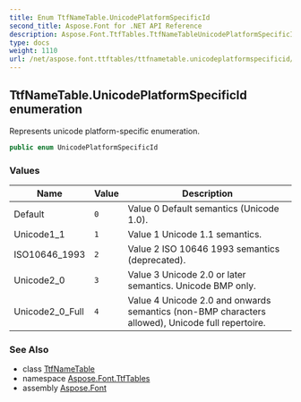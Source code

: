 ```yaml
---
title: Enum TtfNameTable.UnicodePlatformSpecificId
second_title: Aspose.Font for .NET API Reference
description: Aspose.Font.TtfTables.TtfNameTableUnicodePlatformSpecificId enum. Represents unicode platformspecific enumeration
type: docs
weight: 1110
url: /net/aspose.font.ttftables/ttfnametable.unicodeplatformspecificid/
---
```

## TtfNameTable.UnicodePlatformSpecificId enumeration

Represents unicode platform-specific enumeration.

```csharp
public enum UnicodePlatformSpecificId
```

### Values

| Name | Value | Description |
| --- | --- | --- |
| Default | `0` | Value 0 Default semantics (Unicode 1.0). |
| Unicode1_1 | `1` | Value 1 Unicode 1.1 semantics. |
| ISO10646_1993 | `2` | Value 2 ISO 10646 1993 semantics (deprecated). |
| Unicode2_0 | `3` | Value 3 Unicode 2.0 or later semantics. Unicode BMP only. |
| Unicode2_0_Full | `4` | Value 4 Unicode 2.0 and onwards semantics (non-BMP characters allowed), Unicode full repertoire. |

### See Also

* class [TtfNameTable](../ttfnametable/)
* namespace [Aspose.Font.TtfTables](../../aspose.font.ttftables/)
* assembly [Aspose.Font](../../)


